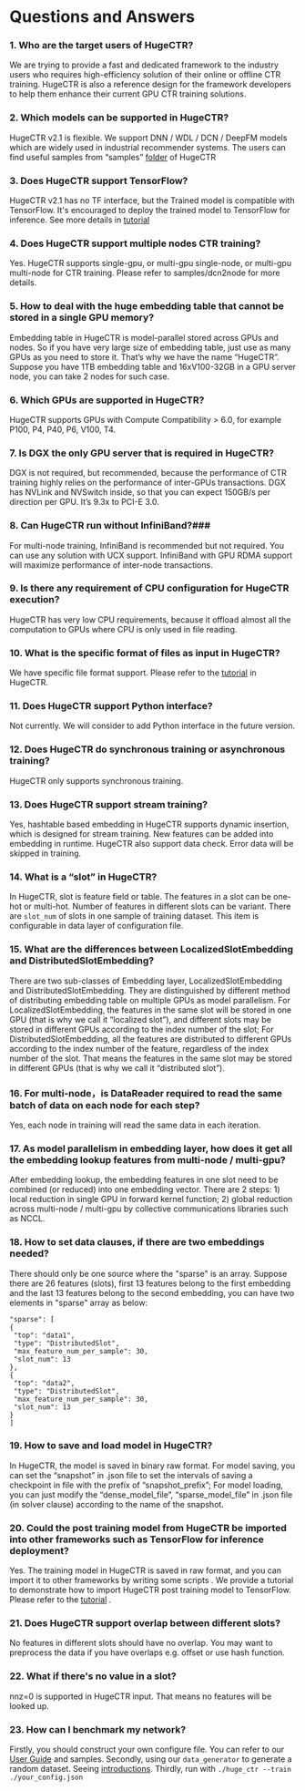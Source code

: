 # Questions and Answers #

### 1. Who are the target users of HugeCTR? ###
We are trying to provide a fast and dedicated framework to the industry users who requires high-efficiency solution of their online or offline CTR training. 
HugeCTR is also a reference design for the framework developers to help them enhance their current GPU CTR training solutions.
### 2. Which models can be supported in HugeCTR? ###
HugeCTR v2.1 is flexible. We support DNN / WDL / DCN / DeepFM models which are widely used in industrial recommender systems. The users can find useful samples from “samples” [folder](../samples) of HugeCTR 
### 3. Does HugeCTR support TensorFlow? ###
HugeCTR v2.1 has no TF interface, but the Trained model is compatible with TensorFlow. It's encouraged to deploy the trained model to TensorFlow for inference. See more details in [tutorial](../tutorial/dump_to_tf) 
### 4. Does HugeCTR support multiple nodes CTR training? ###
Yes. HugeCTR supports single-gpu, or multi-gpu single-node, or multi-gpu multi-node for CTR training. Please refer to samples/dcn2node for more details.
### 5. How to deal with the huge embedding table that cannot be stored in a single GPU memory? ###
Embedding table in HugeCTR is model-parallel stored across GPUs and nodes.  So if you have very large size of embedding table, just use as many GPUs as you need to store it. That’s why we have the name “HugeCTR”. Suppose you have 1TB embedding table and 16xV100-32GB in a GPU server node, you can take 2 nodes for such case. 
### 6. Which GPUs are supported in HugeCTR? ###
HugeCTR supports GPUs with Compute Compatibility > 6.0, for example P100, P4, P40, P6, V100, T4.
### 7. Is DGX the only GPU server that is required in HugeCTR? ###
DGX is not required, but recommended, because the performance of CTR training highly relies on the performance of inter-GPUs transactions. DGX has NVLink and NVSwitch inside, so that you can expect 150GB/s per direction per GPU. It’s 9.3x to PCI-E 3.0.
### 8. Can HugeCTR run without InfiniBand?###
For multi-node training, InfiniBand is recommended but not required. You can use any solution with UCX support. InfiniBand with GPU RDMA support will maximize performance of inter-node transactions.
### 9. Is there any requirement of CPU configuration for HugeCTR execution? ###
HugeCTR has very low CPU requirements, because it offload almost all the computation to GPUs where CPU is only used in file reading.
### 10.	What is the specific format of files as input in HugeCTR? ###
We have specific file format support. Please refer to the [tutorial](../tutorial/dump_to_tf) in HugeCTR.
### 11.	Does HugeCTR support Python interface? ###
Not currently. We will consider to add Python interface in the future version.
### 12. Does HugeCTR do synchronous training or asynchronous training? ###
HugeCTR only supports synchronous training.
### 13.	Does HugeCTR support stream training? ###
Yes, hashtable based embedding in HugeCTR supports dynamic insertion, which is designed for stream training. New features can be added into embedding in runtime. 
HugeCTR also support data check. Error data will be skipped in training.
### 14. What is a “slot” in HugeCTR? ###
In HugeCTR, slot is feature field or table. The features in a slot can be one-hot or multi-hot. Number of features in different slots can be variant. There are `slot_num` of slots in one sample of training dataset. This item is configurable in data layer of configuration file.  
### 15.	What are the differences between LocalizedSlotEmbedding and DistributedSlotEmbedding? ###
There are two sub-classes of Embedding layer, LocalizedSlotEmbedding and DistributedSlotEmbedding. They are distinguished by different method of distributing embedding table on multiple GPUs as model parallelism. For LocalizedSlotEmbedding, the features in the same slot will be stored in one GPU (that is why we call it “localized slot”), and different slots may be stored in different GPUs according to the index number of the slot; For DistributedSlotEmbedding, all the features are distributed to different GPUs according to the index number of the feature, regardless of the index number of the slot. That means the features in the same slot may be stored in different GPUs (that is why we call it “distributed slot”).
### 16. For multi-node，is DataReader required to read the same batch of data on each node for each step? ### 
Yes, each node in training will read the same data in each iteration. 
### 17.	As model parallelism in embedding layer, how does it get all the embedding lookup features from multi-node / multi-gpu? ###
After embedding lookup, the embedding features in one slot need to be combined (or reduced) into one embedding vector. There are 2 steps: 1) local reduction in single GPU in forward kernel function; 2) global reduction across multi-node / multi-gpu by collective communications libraries such as NCCL. 
### 18.	How to set data clauses, if there are two embeddings needed? ### 
There should only be one source where the "sparse" is an array. Suppose there are 26 features (slots), first 13 features belong to the first embedding and the last 13 features belong to the second embedding, you can have two elements in "sparse" array as below: 
```
"sparse": [
{
 "top": "data1",
 "type": "DistributedSlot",
 "max_feature_num_per_sample": 30,
 "slot_num": 13
},
{
 "top": "data2",
 "type": "DistributedSlot",
 "max_feature_num_per_sample": 30,
 "slot_num": 13
}
]
```
### 19.	How to save and load model in HugeCTR? ### 
In HugeCTR, the model is saved in binary raw format. For model saving, you can set the “snapshot” in .json file to set the intervals of saving a checkpoint in file with the prefix of “snapshot_prefix”; For model loading, you can just modify the “dense_model_file”, “sparse_model_file” in .json file (in solver clause) according to the name of the snapshot.
### 20.	Could the post training model from HugeCTR be imported into other frameworks such as TensorFlow for inference deployment? ### 
Yes. The training model in HugeCTR is saved in raw format, and you can import it to other frameworks by writing some scripts . We provide a tutorial to demonstrate how to import HugeCTR post training model to TensorFlow. Please refer to the [tutorial](../tutorial/dump_to_tf) .
### 21. Does HugeCTR support overlap between different slots? ###
No features in different slots should have no overlap. You may want to preprocess the data if you have overlaps e.g. offset or use hash function.
### 22. What if there's no value in a slot? ###
nnz=0 is supported in HugeCTR input. That means no features will be looked up.
### 23. How can I benchmark my network? ###
Firstly, you should construct your own configure file. You can refer to our [User Guide](hugectr_user_guide.md) and samples. Secondly, using our `data_generator` to generate a random dataset. Seeing [introductions](../README.md#benchmark).
Thirdly, run with `./huge_ctr --train ./your_config.json`